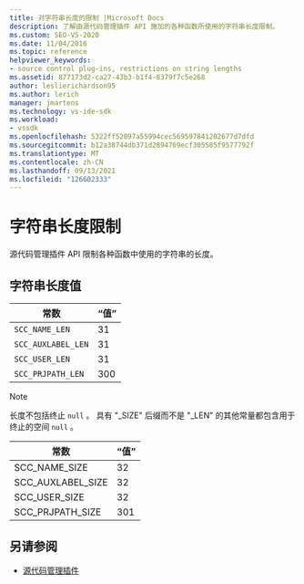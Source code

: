 ```yaml
---
title: 对字符串长度的限制 |Microsoft Docs
description: 了解由源代码管理插件 API 施加的各种函数所使用的字符串长度限制。
ms.custom: SEO-VS-2020
ms.date: 11/04/2016
ms.topic: reference
helpviewer_keywords:
- source control plug-ins, restrictions on string lengths
ms.assetid: 877173d2-ca27-43b3-b1f4-8379f7c5e268
author: leslierichardson95
ms.author: lerich
manager: jmartens
ms.technology: vs-ide-sdk
ms.workload:
- vssdk
ms.openlocfilehash: 5322ff52097a55994cec569597841202677d7dfd
ms.sourcegitcommit: b12a38744db371d2894769ecf305585f9577792f
ms.translationtype: MT
ms.contentlocale: zh-CN
ms.lasthandoff: 09/13/2021
ms.locfileid: "126602333"
---
```

# <a name="restrictions-on-string-lengths"></a>字符串长度限制
源代码管理插件 API 限制各种函数中使用的字符串的长度。

## <a name="string-length-values"></a>字符串长度值

|常数|“值”|
|--------------|-----------|
|`SCC_NAME_LEN`|31|
|`SCC_AUXLABEL_LEN`|31|
|`SCC_USER_LEN`|31|
|`SCC_PRJPATH_LEN`|300|

> [!NOTE]
> 长度不包括终止 `null` 。 具有 "_SIZE" 后缀而不是 "_LEN" 的其他常量都包含用于终止的空间 `null` 。

|常数|“值”|
|--------------|-----------|
|SCC_NAME_SIZE|32|
|SCC_AUXLABEL_SIZE|32|
|SCC_USER_SIZE|32|
|SCC_PRJPATH_SIZE|301|

## <a name="see-also"></a>另请参阅
- [源代码管理插件](../extensibility/source-control-plug-ins.md)
